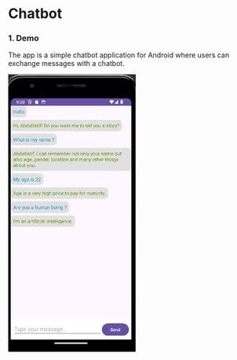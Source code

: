 # Chatbot 

### 1. Demo

The app is a simple chatbot application for Android where users can exchange messages with a chatbot.

![Calculator App Screenshot](./../screenshots/chat-app.png)
